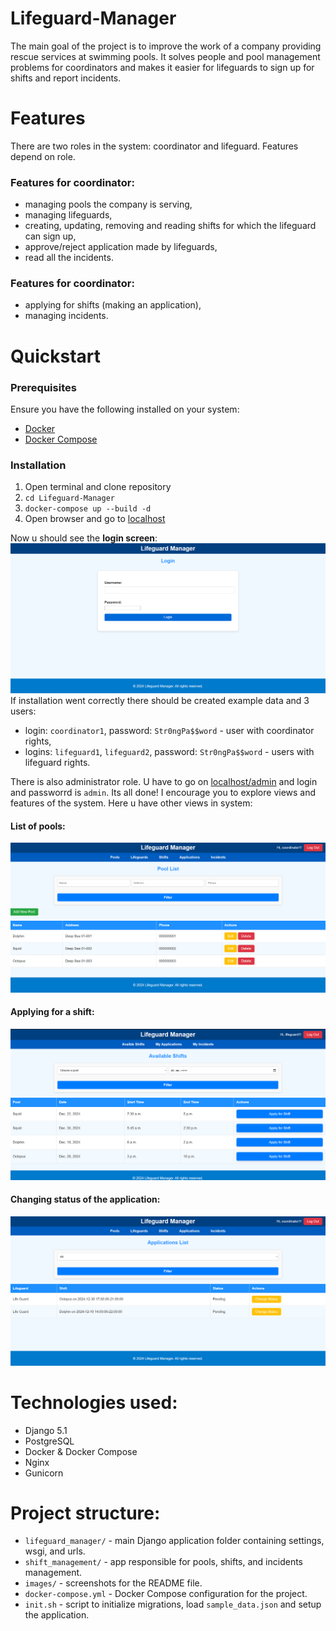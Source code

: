 # Lifeguard-Manager
The main goal of the project is to improve the work of a company providing rescue services at swimming pools. It solves people and pool management problems for coordinators and makes it easier for lifeguards to sign up for shifts and report incidents.
# Features
There are two roles in the system: coordinator and lifeguard. Features depend on role.
### Features for coordinator:
* managing pools the company is serving,
* managing lifeguards,
* creating, updating, removing and reading shifts for which the lifeguard can sign up,
* approve/reject application made by lifeguards,
* read all the incidents.
### Features for coordinator:
* applying for shifts (making an application),
* managing incidents.
# Quickstart
### Prerequisites
Ensure you have the following installed on your system:
- [Docker](https://www.docker.com/get-started)
- [Docker Compose](https://docs.docker.com/compose/install/)
### Installation
1. Open terminal and clone repository
2. ```cd Lifeguard-Manager```
3. ```docker-compose up --build -d```
4. Open browser and go to [localhost](http://localhost:80)  

Now u should see the **login screen**:
![login_image](images/login.png)
If installation went correctly there should be created example data and 3 users:
* login: ```coordinator1```, password: ```Str0ngPa$$word``` - user with coordinator rights,
* logins: ```lifeguard1```, ```lifeguard2```, password: ```Str0ngPa$$word``` - users with lifeguard rights.

There is also administrator role. U have to go on [localhost/admin](http://localhost:80/admin) and login and passworrd is ```admin```. 
Its all done! I encourage you to explore views and features of the system. Here u have other views in system:
#### List of pools:
![login_image](images/pool_list.png)
#### Applying for a shift:
![login_image](images/shifts.png)
#### Changing status of the application:
![login_image](images/applications.png)

# Technologies used:
* Django 5.1
* PostgreSQL
* Docker & Docker Compose
* Nginx
* Gunicorn

# Project structure:
* ```lifeguard_manager/``` - main Django application folder containing settings, wsgi, and urls.
* ```shift_management/``` - app responsible for pools, shifts, and incidents management.
* ```images/``` - screenshots for the README file.
* ```docker-compose.yml``` - Docker Compose configuration for the project.
* ```init.sh``` - script to initialize migrations, load ```sample_data.json``` and setup the application.
